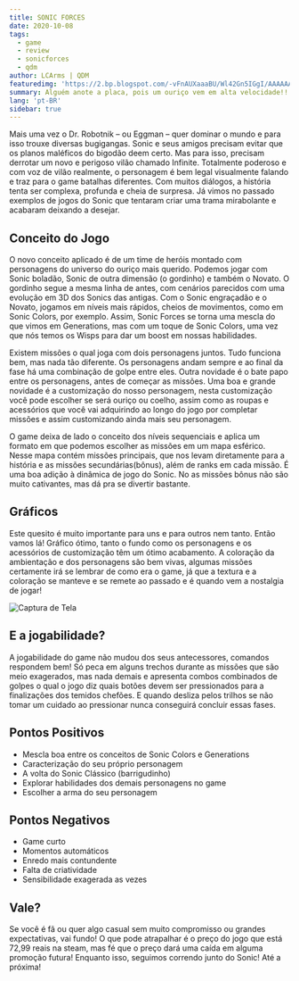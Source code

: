 ```yaml
---
title: SONIC FORCES
date: 2020-10-08
tags: 
  - game
  - review
  - sonicforces
  - qdm
author: LCArms | QDM
featuredimg: 'https://2.bp.blogspot.com/-vFnAUXaaaBU/Wl42Gn5IGgI/AAAAAAAACt0/ud9aByjOi3I6_Yp5CDrggpdacVkVVPpxQCLcBGAs/s640/Sonic-Forces-Screenshot-2017-11-08-21-21-11.png'
summary: Alguém anote a placa, pois um ouriço vem em alta velocidade!!
lang: 'pt-BR'
sidebar: true
---
```


Mais uma vez o Dr. Robotnik – ou Eggman – quer dominar o mundo e para isso trouxe diversas bugigangas. Sonic e seus amigos precisam evitar que os planos maléficos do bigodão deem certo. Mas para isso, precisam derrotar um novo e perigoso vilão chamado Infinite. Totalmente poderoso e com voz de vilão realmente, o personagem é bem legal visualmente falando e traz para o game batalhas diferentes. Com muitos diálogos, a história tenta ser complexa, profunda e cheia de surpresa. Já vimos no passado exemplos de jogos do Sonic que tentaram criar uma trama mirabolante e acabaram deixando a desejar.

## Conceito do Jogo

O novo conceito aplicado é de um time de heróis montado com personagens do universo do ouriço mais querido. Podemos jogar com Sonic boladão, Sonic de outra dimensão (o gordinho) e também o Novato. O gordinho segue a mesma linha de antes, com cenários parecidos com uma evolução em 3D dos Sonics das antigas. Com o Sonic engraçadão e o Novato, jogamos em níveis mais rápidos, cheios de movimentos, como em Sonic Colors, por exemplo. Assim, Sonic Forces se torna uma mescla do que vimos em Generations, mas com um toque de Sonic Colors, uma vez que nós temos os Wisps para dar um boost em nossas habilidades.

Existem missões o qual joga com dois personagens juntos. Tudo funciona bem, mas nada tão diferente. Os personagens andam sempre e ao final da fase há uma combinação de golpe entre eles. Outra novidade é o bate papo entre os personagens, antes de começar as missões. Uma boa e grande novidade é a customização do nosso personagem, nesta customização você pode escolher se será ouriço ou coelho, assim como as roupas e acessórios que você vai adquirindo ao longo do jogo por completar missões e assim customizando ainda mais seu personagem.

O game deixa de lado o conceito dos níveis sequenciais e aplica um formato em que podemos escolher as missões em um mapa esférico. Nesse mapa contém missões principais, que nos levam diretamente para a história e as missões secundárias(bônus), além de ranks em cada missão. É uma boa adição à dinâmica de jogo do Sonic. No as missões bônus não são muito cativantes, mas dá pra se divertir bastante.


## Gráficos

Este quesito é muito importante para uns e para outros nem tanto. Então vamos lá! Gráfico ótimo, tanto o fundo como os personagens e os acessórios de customização têm um ótimo acabamento. A coloração da ambientação e dos personagens são bem vivas, algumas missões certamente irá se lembrar de como era o game, já que a textura e a coloração se manteve e se remete ao passado e é quando vem a nostalgia de jogar! 

![Captura de Tela](https://i.imgur.com/yAytCtl.png)

## E a jogabilidade?

A jogabilidade do game não mudou dos seus antecessores, comandos respondem bem! Só peca em alguns trechos durante as missões que são meio exagerados, mas nada demais e apresenta combos combinados de golpes o qual o jogo diz quais botões devem ser pressionados para a finalizações dos temidos chefões. E quando desliza pelos trilhos se não tomar um cuidado ao pressionar nunca conseguirá concluir essas fases.

## Pontos Positivos

- Mescla boa entre os conceitos de Sonic Colors e Generations
- Caracterização do seu próprio personagem
- A volta do Sonic Clássico (barrigudinho)
- Explorar habilidades dos demais personagens no game
- Escolher a arma do seu personagem

## Pontos Negativos

- Game curto
- Momentos automáticos
- Enredo mais contundente
- Falta de criatividade
- Sensibilidade exagerada as vezes

## Vale?

Se você é fã ou quer algo casual sem muito compromisso ou grandes expectativas, vai fundo! O que pode atrapalhar é o preço do jogo que está 72,99 reais na steam, mas fé que o preço dará uma caída em alguma promoção futura! Enquanto isso, seguimos correndo junto do Sonic! Até a próxima!
